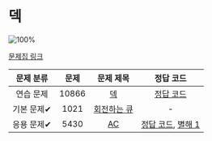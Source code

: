 # 덱

![100%](https://progress-bar.dev/2/?scale=3&title=progress&width=500&color=babaca&suffix=/3)

[문제집 링크](https://www.acmicpc.net/workbook/view/7311)

| 문제 분류 | 문제 | 문제 제목 | 정답 코드 |
| :--: | :--: | :--: | :--: |
| 연습 문제 | 10866 | [덱](https://www.acmicpc.net/problem/10866) | [정답 코드](../0x07/solutions/10866.cpp) |
| 기본 문제✔ | 1021 | [회전하는 큐](https://www.acmicpc.net/problem/1021) | - |
| 응용 문제✔ | 5430 | [AC](https://www.acmicpc.net/problem/5430) | [정답 코드](../0x07/solutions/5430.cpp), [별해 1](../0x07/solutions/5430_1.cpp) |

